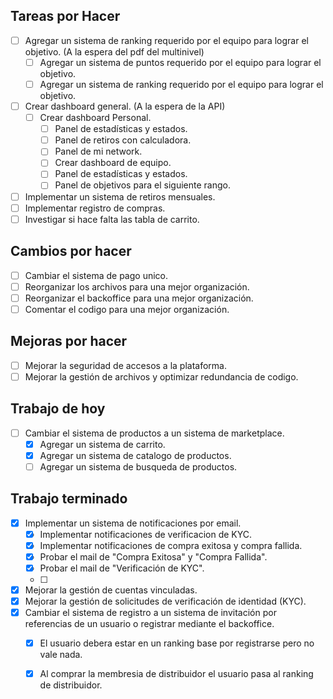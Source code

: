 ## Tareas por Hacer
- [ ] Agregar un sistema de ranking requerido por el equipo para lograr el objetivo. (A la espera del pdf del multinivel)
  - [ ] Agregar un sistema de puntos requerido por el equipo para lograr el objetivo.
  - [ ] Agregar un sistema de ranking requerido por el equipo para lograr el objetivo.

- [ ] Crear dashboard general. (A la espera de la API)
  - [ ] Crear dashboard Personal.
    - [ ] Panel de estadísticas y estados.
    - [ ] Panel de retiros con calculadora.
    - [ ] Panel de mi network.
    - [ ] Crear dashboard de equipo.
    - [ ] Panel de estadísticas y estados.
    - [ ] Panel de objetivos para el siguiente rango.

- [ ] Implementar un sistema de retiros mensuales.
- [ ] Implementar registro de compras.
- [ ] Investigar si hace falta las tabla de carrito.
## Cambios por hacer
- [ ] Cambiar el sistema de pago unico. 
- [ ] Reorganizar los archivos para una mejor organización.
- [ ] Reorganizar el backoffice para una mejor organización.
- [ ] Comentar el codigo para una mejor organización.

## Mejoras por hacer
- [ ] Mejorar la seguridad de accesos a la plataforma.
- [ ] Mejorar la gestión de archivos y optimizar redundancia de codigo.

## Trabajo de hoy

- [ ] Cambiar el sistema de productos a un sistema de marketplace.
  - [x] Agregar un sistema de carrito.
  - [x] Agregar un sistema de catalogo de productos.
  - [ ] Agregar un sistema de busqueda de productos.

## Trabajo terminado
- [x] Implementar un sistema de notificaciones por email.
  - [x] Implementar notificaciones de verificacion de KYC.
  - [x] Implementar notificaciones de compra exitosa y compra fallida. 
  - [x] Probar el mail de "Compra Exitosa" y "Compra Fallida".
  - [x] Probar el mail de "Verificación de KYC".
  - [ ] 
- [x] Mejorar la gestión de cuentas vinculadas.
- [x] Mejorar la gestión de solicitudes de verificación de identidad (KYC).
- [x] Cambiar el sistema de registro a un sistema de invitación por referencias de un usuario o registrar mediante el backoffice.
  - [x] El usuario debera estar en un ranking base por registrarse pero no vale nada.

  - [x] Al comprar la membresia de distribuidor el usuario pasa al ranking de distribuidor.
